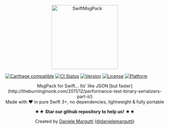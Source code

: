 <p align="center" >
  <img src="https://raw.githubusercontent.com/malcommac/SwiftMsgPack/develop/logo.png" width=210px height=204px alt="SwiftMsgPack" title="SwiftMsgPack">
</p>

[![Carthage compatible](https://img.shields.io/badge/Carthage-compatible-4BC51D.svg?style=flat)](https://github.com/Carthage/Carthage) [![CI Status](https://travis-ci.org/malcommac/SwiftMsgPack.svg)](https://travis-ci.org/malcommac/SwiftMsgPack) [![Version](https://img.shields.io/cocoapods/v/SwiftMsgPack.svg?style=flat)](http://cocoadocs.org/docsets/SwiftMsgPack) [![License](https://img.shields.io/cocoapods/l/SwiftMsgPack.svg?style=flat)](http://cocoadocs.org/docsets/SwiftMsgPack) [![Platform](https://img.shields.io/cocoapods/p/SwiftMsgPack.svg?style=flat)](http://cocoadocs.org/docsets/SwiftMsgPack)

<p align="center" >MsgPack for Swift... Its' like JSON [but faster](http://theburningmonk.com/2011/12/performance-test-binary-serializers-part-ii/)<br/>
Made with ♥ in pure Swift 3+, no dependencies, lightweight & fully portable
<p/>
<p align="center" >★★ <b>Star our github repository to help us!</b> ★★</p>
<p align="center" >Created by <a href="http://www.danielemargutti.com">Daniele Margutti</a> (<a href="http://www.twitter.com/danielemargutti">@danielemargutti</a>)</p>

